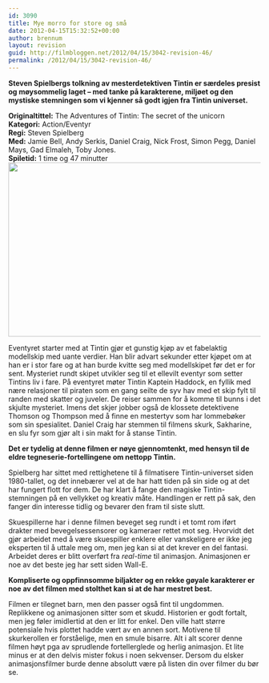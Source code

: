 ```yaml
---
id: 3090
title: Mye morro for store og små
date: 2012-04-15T15:32:52+00:00
author: brennum
layout: revision
guid: http://filmbloggen.net/2012/04/15/3042-revision-46/
permalink: /2012/04/15/3042-revision-46/
---
```

**Steven Spielbergs tolkning av mesterdetektiven Tintin er særdeles presist og møysommelig laget &#8211; med tanke på karakterene, miljøet og den mystiske stemningen som vi kjenner så godt igjen fra Tintin universet.<!--more-->**

**Originaltittel:** The Adventures of Tintin: The secret of the unicorn  
**Kategori:** Action/Eventyr  
**Regi:** Steven Spielberg  
**Med:** Jamie Bell, Andy Serkis, Daniel Craig, Nick Frost, Simon Pegg, Daniel Mays, Gad Elmaleh, Toby Jones.  
**Spiletid:** 1 time og 47 minutter  
<a href="http://filmbloggen.net/?attachment_id=3045" rel="attachment wp-att-3045"><img class="alignnone size-large wp-image-3045" src="http://filmbloggen.net/wp-content/uploads//2012/04/the-adventures-of-tintin-movie-4-620x348.jpg" alt="" width="620" height="348" /></a>

Eventyret starter med at Tintin gjør et gunstig kjøp av et fabelaktig modellskip med uante verdier. Han blir advart sekunder etter kjøpet om at han er i stor fare og at han burde kvitte seg med modellskipet før det er for sent. Mysteriet rundt skipet utvikler seg til et ellevilt eventyr som setter Tintins liv i fare. På eventyret møter Tintin Kaptein Haddock, en fyllik med nære relasjoner til piraten som en gang seilte de syv hav med et skip fylt til randen med skatter og juveler. De reiser sammen for å komme til bunns i det skjulte mysteriet. Imens det skjer jobber også de klossete detektivene Thomson og Thompson med å finne en mestertyv som har lommebøker som sin spesialitet. Daniel Craig har stemmen til filmens skurk, Sakharine, en slu fyr som gjør alt i sin makt for å stanse Tintin.

**Det er tydelig at denne filmen er nøye gjennomtenkt, med hensyn til de eldre tegneserie-fortellingene om nettopp Tintin.**

Spielberg har sittet med rettighetene til å filmatisere Tintin-universet siden 1980-tallet, og det innebærer vel at de har hatt tiden på sin side og at det har fungert flott for dem. De har klart å fange den magiske Tintin-stemningen på en vellykket og kreativ måte. Handlingen er rett på sak, den fanger din interesse tidlig og bevarer den fram til siste slutt.

Skuespillerne har i denne filmen beveget seg rundt i et tomt rom iført drakter med bevegelsessensorer og kameraer rettet mot seg. Hvorvidt det gjør arbeidet med å være skuespiller enklere eller vanskeligere er ikke jeg eksperten til å uttale meg om, men jeg kan si at det krever en del fantasi. Arbeidet deres er blitt overført fra _real-time_ til animasjon. Animasjonen er noe av det beste jeg har sett siden Wall-E.

**Kompliserte og oppfinnsomme biljakter og en rekke gøyale karakterer er noe av det filmen med stolthet kan si at de har mestret best.**

Filmen er tilegnet barn, men den passer også fint til ungdommen. Replikkene og animasjonen sitter som et skudd. Historien er godt fortalt, men jeg føler imidlertid at den er litt for enkel. Den ville hatt større potensiale hvis plottet hadde vært av en annen sort. Motivene til skurkerollen er forståelige, men en smule bisarre. Alt i alt scorer denne filmen høyt pga av sprudlende fortellerglede og herlig animasjon. Et lite minus er at den delvis mister fokus i noen sekvenser. Dersom du elsker animasjonsfilmer burde denne absolutt være på listen din over filmer du bør se.